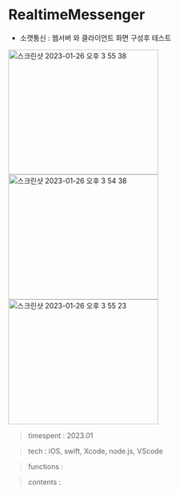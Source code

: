 # RealtimeMessenger

- 소캣통신 : 웹서버 와 클라이언트 화면 구성후 테스트

<img width="300" height="250" alt="스크린샷 2023-01-26 오후 3 55 38" src="https://user-images.githubusercontent.com/26247241/214777351-9787ae50-05bd-4929-b38d-0f43aa3d7d34.png">  <img width="300" height="250" alt="스크린샷 2023-01-26 오후 3 54 38" src="https://user-images.githubusercontent.com/26247241/214777386-b4f42e85-6a16-4a2e-a9ed-aa9ca05ad41c.png">  <img width="300" height="250" alt="스크린샷 2023-01-26 오후 3 55 23" src="https://user-images.githubusercontent.com/26247241/214777390-8009cd73-8bb8-4c8d-b7be-987d3054b538.png">


> timespent : 2023.01

> tech : iOS, swift, Xcode, node.js, VScode

> functions : 

> contents : 
